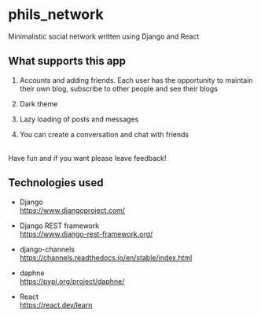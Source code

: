 # phils_network

Minimalistic social network written using Django and React

## What supports this app
1. Accounts and adding friends. Each user has the opportunity to maintain their own blog, subscribe to other people and see their blogs

2. Dark theme

3. Lazy loading of posts and messages

4. You can create a conversation and chat with friends

\
Have fun and if you want please leave feedback!

## Technologies used

* Django \
https://www.djangoproject.com/

* Django REST framework \
https://www.django-rest-framework.org/

* django-channels \
https://channels.readthedocs.io/en/stable/index.html

* daphne \
https://pypi.org/project/daphne/

* React \
https://react.dev/learn
